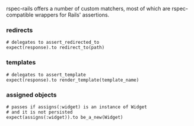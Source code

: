 rspec-rails offers a number of custom matchers, most of which are
rspec-compatible wrappers for Rails' assertions.

### redirects

    # delegates to assert_redirected_to
    expect(response).to redirect_to(path)

### templates

    # delegates to assert_template
    expect(response).to render_template(template_name)

### assigned objects

    # passes if assigns(:widget) is an instance of Widget
    # and it is not persisted
    expect(assigns(:widget)).to be_a_new(Widget)
